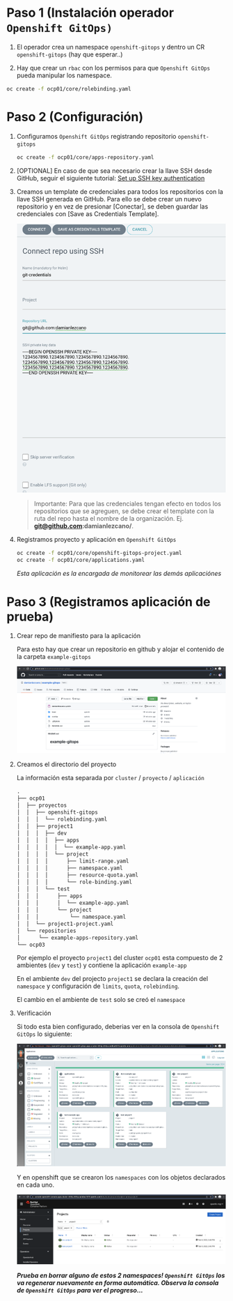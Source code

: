 # Paso 1 (Instalación operador `Openshift GitOps)`

1. El operador crea un namespace `openshift-gitops` y dentro un CR `openshift-gitops` (hay que esperar..)

2. Hay que crear un `rbac` con los permisos para que `Openshift GitOps` pueda manipular los namespace.

```sh
oc create -f ocp01/core/rolebinding.yaml
```

# Paso 2 (Configuración)

1. Configuramos `Openshift GitOps` registrando repositorio `openshift-gitops`

    ```sh
    oc create -f ocp01/core/apps-repository.yaml
    ```
    
2. [OPTIONAL] En caso de que sea necesario crear la llave SSH desde GitHub, seguir el siguiente tutorial: [Set up SSH key authentication](https://docs.github.com/es/authentication/connecting-to-github-with-ssh/adding-a-new-ssh-key-to-your-github-account)

3. Creamos un template de credenciales para todos los repositorios con la llave SSH generada en GitHub. Para ello se debe crear un nuevo repositorio y en vez de presionar [Conectar], se deben guardar las credenciales con [Save as Credentials Template].

    ![Configurar SSH Key](.images/openshift-gitops-ssh-credentials.png)

    > Importante: Para que las credenciales tengan efecto en todos los repositorios que se agreguen, se debe crear el template con la ruta del repo hasta el nombre de la organización. Ej. **git@github.com:damianlezcano/**.

4. Registramos proyecto y aplicación en `Openshift GitOps`

    ```sh
    oc create -f ocp01/core/openshift-gitops-project.yaml
    oc create -f ocp01/core/applications.yaml
    ```
    _Esta aplicación es la encargada de monitorear las demás aplicaciónes_

# Paso 3 (Registramos aplicación de prueba)

1. Crear repo de manifiesto para la aplicación

    Para esto hay que crear un repositorio en github y alojar el contenido de la carpeta `example-gitops`

    ![](.images/example-gitops.png)

2. Creamos el directorio del proyecto

    La información esta separada por `cluster` / `proyecto` / `aplicación`

    ```
    .
    ├── ocp01
    │  ├── proyectos
    │  │  ├── openshift-gitops
    │  │  │  └── rolebinding.yaml
    │  │  ├── project1
    │  │  │  ├── dev
    │  │  │  │  ├── apps
    │  │  │  │  │  └── example-app.yaml
    │  │  │  │  └── project
    │  │  │  │      ├── limit-range.yaml
    │  │  │  │      ├── namespace.yaml
    │  │  │  │      ├── resource-quota.yaml
    │  │  │  │      └── role-binding.yaml
    │  │  │  └── test
    │  │  │      ├── apps
    │  │  │      │  └── example-app.yaml
    │  │  │      └── project
    │  │  │          └── namespace.yaml
    │  │  └── project1-project.yaml
    │  └── repositories
    │      └── example-apps-repository.yaml
    └── ocp03
    ```

    Por ejemplo el proyecto `project1` del cluster `ocp01` esta compuesto de 2 ambientes (`dev` y `test`) y contiene la aplicación `example-app`

    En el ambiente `dev` del projecto `project1` se declara la creación del `namespace` y configuración de `limits`, `quota`, `rolebinding`.

    El cambio en el ambiente de `test` solo se creó el `namespace`

5. Verificación

    Si todo esta bien configurado, deberias ver en la consola de `Openshift GitOps` lo siguiente:

    ![](.images/openshift-gitops-success1.png)

    Y en openshift que se crearon los `namespaces` con los objetos declarados en cada uno.

    ![](.images/openshift-gitops-success2.png)

    _**Prueba en borrar alguno de estos 2 namespaces! `Openshift GitOps` los va regenerar nuevamente en forma automática. Observa la consola de `Openshift GitOps` para ver el progreso...**_
